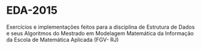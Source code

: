 # EDA-2015
Exercícios e implementações feitos para a disciplina de Estrutura de Dados e seus Algoritmos do Mestrado em Modelagem Matemática da Informação da Escola de Matemática Aplicada (FGV- RJ)



